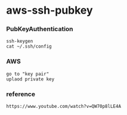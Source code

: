 # aws-ssh-pubkey
### PubKeyAuthentication
```
ssh-keygen
cat ~/.ssh/config
```
### AWS
```
go to "key pair"
uplaod private key
```

### reference
```
https://www.youtube.com/watch?v=QW70p8lLE4A
```
